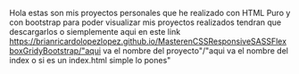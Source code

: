 Hola estas son mis proyectos personales que he realizado con HTML Puro y con bootstrap para poder visualizar mis proyectos realizados tendran que descargarlos o 
siemplemente aqui en este link https://brianricardolopezlopez.github.io/MasterenCSSResponsiveSASSFlexboxGridyBootstrap/"aqui va el nombre del proyecto"/"aqui va el nombre del index o si es un index.html simple lo pones"
